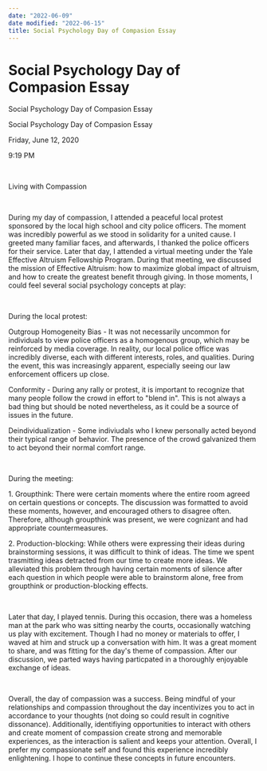 ```yaml
---
date: "2022-06-09"
date modified: "2022-06-15"
title: Social Psychology Day of Compasion Essay
---
```


# Social Psychology Day of Compasion Essay
Social Psychology Day of Compasion Essay

Social Psychology Day of Compasion Essay

Friday, June 12, 2020

9:19 PM

 

Living with Compassion

 

During my day of compassion, I attended a peaceful local protest sponsored by the local high school and city police officers. The moment was incredibly powerful as we stood in solidarity for a united cause. I greeted many familiar faces, and afterwards, I thanked the police officers for their service. Later that day, I attended a virtual meeting under the Yale Effective Altruism Fellowship Program. During that meeting, we discussed the mission of Effective Altruism: how to maximize global impact of altruism, and how to create the greatest benefit through giving. In those moments, I could feel several social psychology concepts at play:

 

During the local protest:

Outgroup Homogeneity Bias - It was not necessarily uncommon for individuals to view police officers as a homogenous group, which may be reinforced by media coverage. In reality, our local police office was incredibly diverse, each with different interests, roles, and qualities. During the event, this was increasingly apparent, especially seeing our law enforcement officers up close.

Conformity - During any rally or protest, it is important to recognize that many people follow the crowd in effort to "blend in". This is not always a bad thing but should be noted nevertheless, as it could be a source of issues in the future.

Deindividualization - Some indiviudals who I knew personally acted beyond their typical range of behavior. The presence of the crowd galvanized them to act beyond their normal comfort range.

 

During the meeting:

1\. Groupthink: There were certain moments where the entire room agreed on certain questions or concepts. The discussion was formatted to avoid these moments, however, and encouraged others to disagree often. Therefore, although groupthink was present, we were cognizant and had appropriate countermeasures.

2\. Production-blocking: While others were expressing their ideas during brainstorming sessions, it was difficult to think of ideas. The time we spent trasmitting ideas detracted from our time to create more ideas. We alleviated this problem through having certain moments of silence after each question in which people were able to brainstorm alone, free from groupthink or production-blocking effects.

 

Later that day, I played tennis. During this occasion, there was a homeless man at the park who was sitting nearby the courts, occasionally watching us play with excitement. Though I had no money or materials to offer, I waved at him and struck up a conversation with him. It was a great moment to share, and was fitting for the day's theme of compassion. After our discussion, we parted ways having particpated in a thoroughly enjoyable exchange of ideas.

 

Overall, the day of compassion was a success. Being mindful of your relationships and compassion throughout the day incentivizes you to act in accordance to your thoughts (not doing so could result in cognitive dissonance). Additionally, identifiying opportunities to interact with others and create moment of compassion create strong and memorable experiences, as the interaction is salient and keeps your attention. Overall, I prefer my compassionate self and found this experience incredibly enlightening. I hope to continue these concepts in future encounters.
